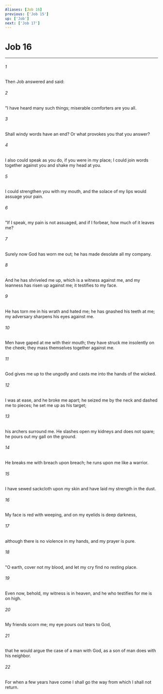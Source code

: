 ```yaml
---
Aliases: [Job 16]
previous: ['Job 15']
up: ['Job']
next: ['Job 17']
---
```

# Job 16

***

 

###### 1 
Then Job answered and said:
 
 

###### 2 
"I have heard many such things; 
 miserable comforters are you all. 
 
 

###### 3 
Shall windy words have an end? 
 Or what provokes you that you answer? 
 
 

###### 4 
I also could speak as you do, 
 if you were in my place; 
 I could join words together against you 
 and shake my head at you. 
 
 

###### 5 
I could strengthen you with my mouth, 
 and the solace of my lips would assuage your pain.
 
 

###### 6 
"If I speak, my pain is not assuaged, 
 and if I forbear, how much of it leaves me? 
 
 

###### 7 
Surely now God has worn me out; 
 he has made desolate all my company. 
 
 

###### 8 
And he has shriveled me up, 
 which is a witness against me, 
 and my leanness has risen up against me; 
 it testifies to my face. 
 
 

###### 9 
He has torn me in his wrath and hated me; 
 he has gnashed his teeth at me; 
 my adversary sharpens his eyes against me. 
 
 

###### 10 
Men have gaped at me with their mouth; 
 they have struck me insolently on the cheek; 
 they mass themselves together against me. 
 
 

###### 11 
God gives me up to the ungodly 
 and casts me into the hands of the wicked. 
 
 

###### 12 
I was at ease, and he broke me apart; 
 he seized me by the neck and dashed me to pieces; 
 he set me up as his target; 
 
 

###### 13 
his archers surround me. 
 He slashes open my kidneys and does not spare; 
 he pours out my gall on the ground. 
 
 

###### 14 
He breaks me with breach upon breach; 
 he runs upon me like a warrior. 
 
 

###### 15 
I have sewed sackcloth upon my skin 
 and have laid my strength in the dust. 
 
 

###### 16 
My face is red with weeping, 
 and on my eyelids is deep darkness, 
 
 

###### 17 
although there is no violence in my hands, 
 and my prayer is pure.
 
 

###### 18 
"O earth, cover not my blood, 
 and let my cry find no resting place. 
 
 

###### 19 
Even now, behold, my witness is in heaven, 
 and he who testifies for me is on high. 
 
 

###### 20 
My friends scorn me; 
 my eye pours out tears to God, 
 
 

###### 21 
that he would argue the case of a man with God, 
 as a son of man does with his neighbor. 
 
 

###### 22 
For when a few years have come 
 I shall go the way from which I shall not return.
 
